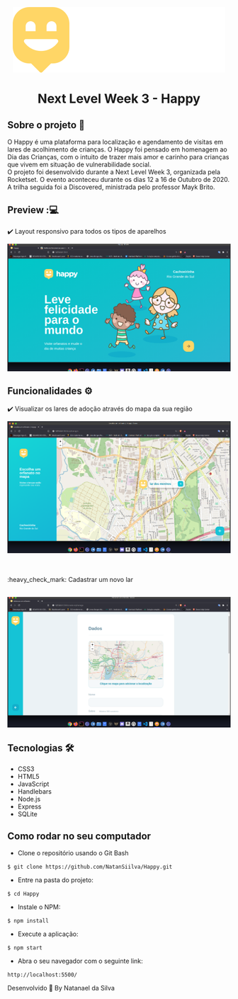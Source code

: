 
<p align="center">
  <img   src="public/images/logo.svg">
<h1 align="center">Next Level Week 3 - Happy</h1>
  </p>

## Sobre o projeto :book:


O Happy é uma plataforma para localização e agendamento de visitas em lares de acolhimento de crianças. O Happy foi pensado em homenagem ao Dia das Crianças, com o intuito de trazer mais amor e carinho para crianças que vivem em situação de vulnerabilidade social.
<br>
O projeto foi desenvolvido durante a Next Level Week 3, organizada pela Rocketset. O evento aconteceu durante os dias 12 a 16 de Outubro de 2020. A trilha seguida foi a Discovered, ministrada pelo professor Mayk Brito.
<br>

## Preview ::computer:

  :heavy_check_mark: Layout responsivo para todos os tipos de aparelhos
  	<br>

 <p align="center">
  <img   src="demos/page.png">
    </p>
  
  
  ## Funcionalidades :gear:
  
  :heavy_check_mark: Visualizar os lares de adoção através do mapa da sua região
  <br>
   <p align="center">
    <img   src="demos/page2.png">
  </p>
    <br>
   
   <br>
    :heavy_check_mark: Cadastrar um novo lar

   <p align="center">
      <br>
    <img   src="demos/page3.png">
  </p>
  
 ## Tecnologias :hammer_and_wrench:
 - CSS3
 - HTML5
 - JavaScript
 - Handlebars
 - Node.js
 - Express
 - SQLite
 
 ## Como rodar no seu computador
 
 - Clone o repositório usando o Git Bash
 
 ```
$ git clone https://github.com/NatanSiilva/Happy.git

```

- Entre na pasta do projeto:

 ```
$ cd Happy
 ```

- Instale o NPM:
 ```
$ npm install
 ```
- Execute a aplicação:
 ```
$ npm start
 ```

- Abra o seu navegador com o seguinte link:
 ```
http://localhost:5500/
 ```

Desenvolvido 💜 By Natanael da Silva 